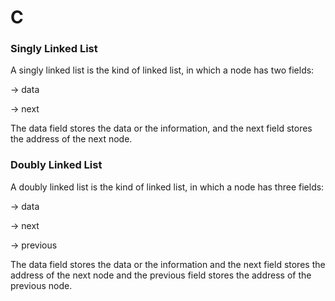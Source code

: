 # C


###  Singly Linked List

A singly linked list is the kind of linked list, in which a node has two fields:

-> data

-> next

 The data field stores the data or the information, and the next field stores the address of the next node.





###  Doubly Linked List


A doubly linked list is the kind of linked list, in which a node has three fields:

-> data

-> next

-> previous

The data field stores the data or the information and the next field stores the address of the next node and the previous field stores the address of the previous node.


